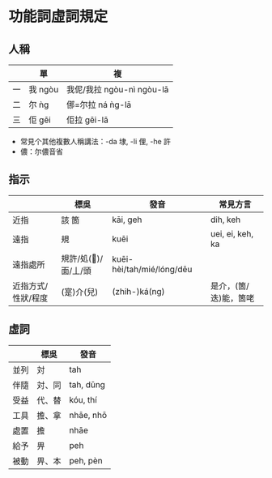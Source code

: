 # 功能詞虛詞規定

## 人稱

|     | 單      | 複                        |
| --- | ------- | ------------------------- |
| 一  | 我 ngòu | 我伲/我拉 ngòu-nì ngòu-lā |
| 二  | 尔 ǹg   | 㑚=尔拉 ná ǹg-lā          |
| 三  | 佢 gēi  | 佢拉 gēi-lā               |

- 常見个其他複數人稱講法：-da 埭, -li 俚, -he 許
- 儂：尔儂音省

## 指示

|                    | 標吳                 | 發音                      | 常見方言              |
| ------------------ | -------------------- | ------------------------- | --------------------- |
| 近指               | 該 箇                | kāi, geh                  | dih, keh              |
| 遠指               | 規                   | kuēi                      | uei, ei, keh, ka      |
| 遠指處所           | 規許/処(𡍲)/面/丄/頭 | kuēi-hèi/tah/mié/lóng/dēu |                       |
| 近指方式/性狀/程度 | (寔)介(兒)           | (zhih-)ká(ng)             | 是介，(箇/迭)能，箇咾 |

## 虛詞

|      | 標吳   | 發音      |
| ---- | ------ | --------- |
| 並列 | 対     | tah       |
| 伴隨 | 対、同 | tah, dūng |
| 受益 | 代、替 | kóu, thí  |
| 工具 | 擔、拿 | nhāe, nhō |
| 處置 | 擔     | nhāe      |
| 給予 | 畀     | peh       |
| 被動 | 畀、本 | peh, pèn  |
